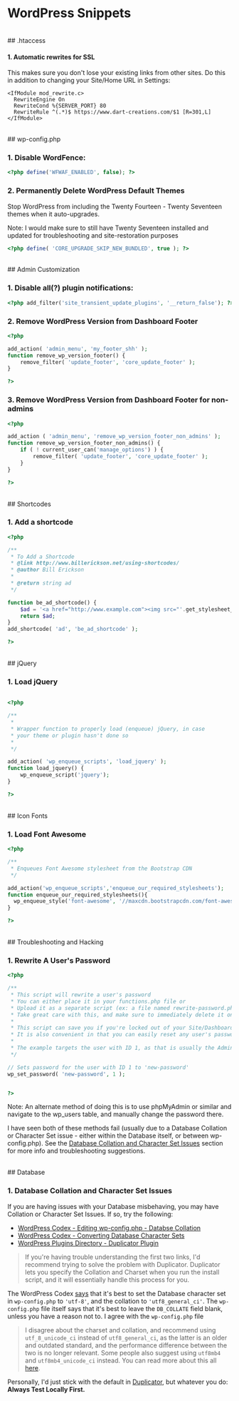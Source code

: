 # WordPress Snippets

<br />
## .htaccess  

#### 1. Automatic rewrites for SSL 

This makes sure you don't lose your existing links from other sites. Do this 
in addition to changing your Site/Home URL in Settings:

```apacheconf
<IfModule mod_rewrite.c>
  RewriteEngine On
  RewriteCond %{SERVER_PORT} 80 
  RewriteRule ^(.*)$ https://www.dart-creations.com/$1 [R=301,L]
</IfModule>
```

<br />
## wp-config.php

### 1. Disable WordFence:
```php
<?php define('WFWAF_ENABLED', false); ?>
```

### 2. Permanently Delete WordPress Default Themes

Stop WordPress from including the Twenty Fourteen - Twenty Seventeen themes when 
it auto-upgrades. 

Note: I would make sure to still have Twenty Seventeen installed and updated for 
troubleshooting and site-restoration purposes

```php
<?php define( 'CORE_UPGRADE_SKIP_NEW_BUNDLED', true ); ?>
```

<br />
## Admin Customization

### 1. Disable all(?) plugin notifications:
```php 
<?php add_filter('site_transient_update_plugins', '__return_false'); ?> 
```

### 2. Remove WordPress Version from Dashboard Footer
```php
<?php 

add_action( 'admin_menu', 'my_footer_shh' );
function remove_wp_version_footer() {
    remove_filter( 'update_footer', 'core_update_footer' ); 
}

?>
```

### 3. Remove WordPress Version from Dashboard Footer for non-admins

```php
<?php

add_action ( 'admin_menu', 'remove_wp_version_footer_non_admins' );
function remove_wp_version_footer_non_admins() {
    if ( ! current_user_can('manage_options') ) {
        remove_filter( 'update_footer', 'core_update_footer' );
    }
}

?>
```


<br />
## Shortcodes

### 1. Add a shortcode

```php
<?php

/**
 * To Add a Shortcode
 * @link http://www.billerickson.net/using-shortcodes/
 * @author Bill Erickson
 *
 * @return string ad
 */

function be_ad_shortcode() {
    $ad = '<a href="http://www.example.com"><img src="'.get_stylesheet_directory_uri().'/images/ad.jpg" /></a>';
    return $ad;
}
add_shortcode( 'ad', 'be_ad_shortcode' ); 

?>
```

<br />
## jQuery

### 1. Load jQuery

```php

<?php

/**
 * 
 * Wrapper function to properly load (enqueue) jQuery, in case 
 * your theme or plugin hasn't done so 
 *
 */

add_action( 'wp_enqueue_scripts', 'load_jquery' );
function load_jquery() {
    wp_enqueue_script('jquery');
} 

?>
```

<br />
## Icon Fonts

### 1. Load Font Awesome

```php
<?php 

/**
 * Enqueues Font Awesome stylesheet from the Bootstrap CDN
 */

add_action('wp_enqueue_scripts','enqueue_our_required_stylesheets');
function enqueue_our_required_stylesheets(){
  wp_enqueue_style('font-awesome', '//maxcdn.bootstrapcdn.com/font-awesome/4.3.0/css/font-awesome.min.css'); 
}

?>
```


<br />
## Troubleshooting and Hacking

### 1. Rewrite A User's Password

```php
<?php

/**
 * This script will rewrite a user's password
 * You can either place it in your functions.php file or
 * Upload it as a separate script (ex: a file named rewrite-password.php)
 * Take great care with this, and make sure to immediately delete it once the issue is taken care of
 * 
 * This script can save you if you're locked out of your Site/Dashboard
 * It is also convenient in that you can easily reset any user's password for security purposes 
 * 
 * The example targets the user with ID 1, as that is usually the Admin account
 */

// Sets password for the user with ID 1 to 'new-password'
wp_set_password( 'new-password', 1 );


?>
```

Note: An alternate method of doing this is to use phpMyAdmin or similar and navigate to the wp_users table, and manually change the password there.

I have seen both of these methods fail (usually due to a Database Collation or Character Set issue - either within the Database itself, or between wp-config.php). See the [Database Collation and Character Set Issues](#1-database-collation-and-character-set-issues) section for more info and troubleshooting suggestions.

<br />
## Database 

### 1. Database Collation and Character Set Issues

If you are having issues with your Database misbehaving, you may have Collation or Character Set Issues. If so, try the following:

* [WordPress Codex - Editing wp-config.php - Databse Collation](https://codex.wordpress.org/Editing_wp-config.php#Database_collation)
* [WordPress Codex - Converting Database Character Sets](https://codex.wordpress.org/Converting_Database_Character_Sets)
* [WordPress Plugins Directory - Duplicator Plugin](https://wordpress.org/plugins/duplicator/)

> If you're having trouble understanding the first two links, I'd recommend 
trying to solve the problem with Duplicator. Duplicator lets you specify the 
Collation and Charset when you run the install script, and it will essentially 
handle this process for you.

The WordPress Codex [says](https://codex.wordpress.org/Editing_wp-config.php#Database_character_set) that it's best to set the Database character set
in `wp-config.php` to `'utf-8'`, and the collation to `'utf8_general_ci'`. 
The `wp-config.php` file itself says that it's best to leave the `DB_COLLATE` 
field blank, unless you have a reason not to. I agree with the `wp-config.php` 
file

> I disagree about the charset and collation, and recommend using 
`utf_8_unicode_ci` instead of `utf8_general_ci`, as the latter is an older and 
outdated standard, and the performance difference between the two is no longer 
relevant. Some people also suggest using `utf8mb4` and `utf8mb4_unicode_ci` 
instead. You can read more about this all [here](http://stackoverflow.com/questions/766809/whats-the-difference-between-utf8-general-ci-and-utf8-unicode-ci).

Personally, I'd just stick with the default in [Duplicator](https://wordpress.org/plugins/duplicator/), but whatever you do: **Always Test Locally First.** 

<!-- <br /> -->
<!-- ## WordPress Installations and Migrations -->
